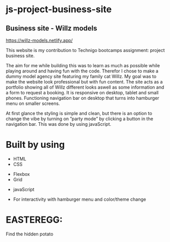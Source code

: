 # js-project-business-site

## Business site - Willz models
https://willz-models.netlify.app/

This website is my contribution to Technigo bootcamps assignment: project business site. 

The aim for me while building this was to learn as much as possible while playing around and having fun with the code. Therefor I chose to make a dummy model agency site featuring my family cat Willz. My goal was to make the website look professional but with fun content. The site acts as a portfolio showing all of Willz different looks aswell as some information and a form to request a booking. It is responsive on desktop, tablet and small phones. Functioning navigation bar on desktop that turns into hamburger menu on smaller screens. 

At first glance the styling is simple and clean, but there is an option to change the vibe by turning on ”party mode” by clicking a button in the navigation bar. This was done by using javaScript.

# Built by using
* HTML
* CSS 
- Flexbox
- Grid
* javaScript
- For interactivity with hamburger menu and color/theme change

# EASTEREGG:
Find the hidden potato
